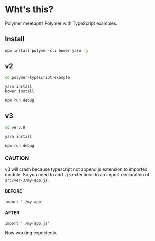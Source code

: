# Wht's this?

Polymer meetup#1 Polymer with TypeScript examples.


## Install

```bash
npm install polymer-cli bower yarn -g
```

## v2

```bash
cd polymer-typescript-example

yarn install
bower install

npm run debug
```

## v3

```bash
cd ver3.0

yarn install

npm run debug
```

### CAUTION

v3 will crash because typescript not append js extension to imported module.
So you need to add `.js` extentions to an import declaration of `src/ver-3/my-app.js`.

#### BEFORE

```
import './my-app'
```

#### AFTER

```
import './my-app.js'
```

Now working expectedly.
